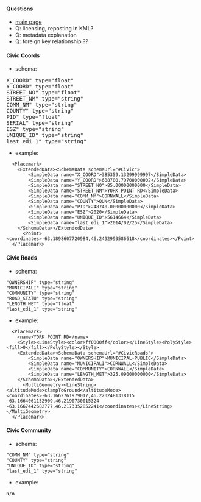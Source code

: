 
#### Questions

* [main page](http://www.gov.pe.ca/gis/index.php3?number=77553&lang=E)
* Q: licensing, reposting in KML?
* Q: metadata explanation
* Q: foreign key relationship ??

#### Civic Coords 

* schema:
<pre>
X_COORD" type="float"
Y_COORD" type="float"
STREET_NO" type="float"
STREET_NM" type="string"
COMM_NM" type="string"
COUNTY" type="string"
PID" type="float"
SERIAL" type="string"
ESZ" type="string"
UNIQUE_ID" type="string"
last_edi_1" type="string"
</pre>

* example:

```
  <Placemark>
    <ExtendedData><SchemaData schemaUrl="#Civic">
        <SimpleData name="X_COORD">385359.13299999997</SimpleData>
        <SimpleData name="Y_COORD">688780.79700000002</SimpleData>
        <SimpleData name="STREET_NO">85.00000000000</SimpleData>
        <SimpleData name="STREET_NM">YORK POINT RD</SimpleData>
        <SimpleData name="COMM_NM">CORNWALL</SimpleData>
        <SimpleData name="COUNTY">QUN</SimpleData>
        <SimpleData name="PID">248740.00000000000</SimpleData>
        <SimpleData name="ESZ">2020</SimpleData>
        <SimpleData name="UNIQUE_ID">5614664</SimpleData>
        <SimpleData name="last_edi_1">2014/02/25</SimpleData>
    </SchemaData></ExtendedData>
      <Point><coordinates>-63.1898607720984,46.2492993586618</coordinates></Point>
  </Placemark>
```

#### Civic Roads

* schema:
```
"OWNERSHIP" type="string"
"MUNICIPALI" type="string"
"COMMUNITY" type="string"
"ROAD_STATU" type="string"
"LENGTH_MET" type="float"
"last_edi_1" type="string"
```

* example:

```
  <Placemark>
    <name>YORK POINT RD</name>
    <Style><LineStyle><color>ff0000ff</color></LineStyle><PolyStyle><fill>0</fill></PolyStyle></Style>
    <ExtendedData><SchemaData schemaUrl="#CivicRoads">
        <SimpleData name="OWNERSHIP">MUNICIPAL-PUBLIC</SimpleData>
        <SimpleData name="MUNICIPALI">CORNWALL</SimpleData>
        <SimpleData name="COMMUNITY">CORNWALL</SimpleData>
        <SimpleData name="LENGTH_MET">325.09000000000</SimpleData>
    </SchemaData></ExtendedData>
      <MultiGeometry><LineString><altitudeMode>clampToGround</altitudeMode><coordinates>-63.1662761979017,46.2202481318115 -63.1664061152909,46.2190730015324 -63.1667442682777,46.2173352852241</coordinates></LineString></MultiGeometry>
  </Placemark>
```

#### Civic Community

* schema:
```
"COMM_NM" type="string"
"COUNTY" type="string"
"UNIQUE_ID" type="string"
"last_edi_1" type="string"
```

* example:
```
N/A
```
